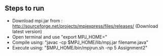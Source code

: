 ## Steps to run

- Download mpi.jar from : http://sourceforge.net/projects/mpjexpress/files/releases/ (Download latest version)
- Open terminal and use "export MPJ_HOME=<path of the mpj jar folder>"
- Compile using: "javac -cp $MPJ_HOME/lib/mpj.jar filename.java"
- Execute using: "$MPJ_HOME/bin/mpjrun.sh -np 5 Assignment2"

